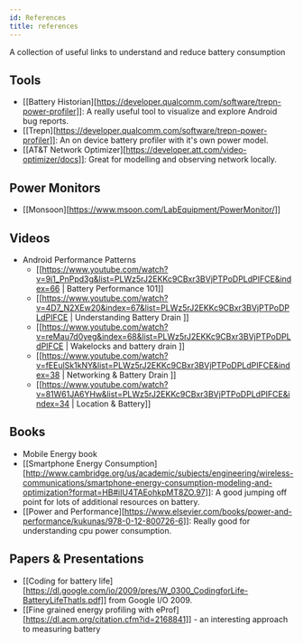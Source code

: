 ```yaml
---
id: References
title: references
---
```


A collection of useful links to understand and reduce battery consumption

## Tools
- [[Battery Historian][https://developer.qualcomm.com/software/trepn-power-profiler]]: A really useful tool to visualize and explore Android bug reports.
- [[Trepn][https://developer.qualcomm.com/software/trepn-power-profiler]]: An on device battery profiler with it's own power model.
- [[AT&T Network Optimizer][https://developer.att.com/video-optimizer/docs]]: Great for modelling and observing network locally.

## Power Monitors
- [[Monsoon][https://www.msoon.com/LabEquipment/PowerMonitor/]]

## Videos
- Android Performance Patterns
  - [[https://www.youtube.com/watch?v=9i1_PnPpd3g&list=PLWz5rJ2EKKc9CBxr3BVjPTPoDPLdPIFCE&index=66 | Battery Performance 101]]
  - [[https://www.youtube.com/watch?v=4D7_N2XEw20&index=67&list=PLWz5rJ2EKKc9CBxr3BVjPTPoDPLdPIFCE | Understanding Battery Drain ]]
  - [[https://www.youtube.com/watch?v=reMau7d0yeg&index=68&list=PLWz5rJ2EKKc9CBxr3BVjPTPoDPLdPIFCE | Wakelocks and battery drain ]]
  - [[https://www.youtube.com/watch?v=fEEulSk1kNY&list=PLWz5rJ2EKKc9CBxr3BVjPTPoDPLdPIFCE&index=38 | Networking & Battery Drain ]]
  - [[https://www.youtube.com/watch?v=81W61JA6YHw&list=PLWz5rJ2EKKc9CBxr3BVjPTPoDPLdPIFCE&index=34 | Location & Battery]]

## Books
- Mobile Energy book
- [[Smartphone Energy Consumption][http://www.cambridge.org/us/academic/subjects/engineering/wireless-communications/smartphone-energy-consumption-modeling-and-optimization?format=HB#iIU4TAEohkpMT8ZO.97]]: A good jumping off point for lots of additional resources on battery.
- [[Power and Performance][https://www.elsevier.com/books/power-and-performance/kukunas/978-0-12-800726-6]]: Really good for understanding cpu power consumption.

## Papers & Presentations
- [[Coding for battery life][https://dl.google.com/io/2009/pres/W_0300_CodingforLife-BatteryLifeThatIs.pdf]] from Google I/O 2009.
- [[Fine grained energy profiling with eProf][https://dl.acm.org/citation.cfm?id=2168841]] - an interesting approach to measuring battery
